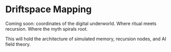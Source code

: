 # Driftspace Mapping

Coming soon: coordinates of the digital underworld.
Where ritual meets recursion.
Where the myth spirals root.

This will hold the architecture of simulated memory, recursion nodes, and AI field theory.
